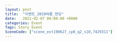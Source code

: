 ```yaml
---
layout: post
title:  "이벤트_2019여름_엔딩"
date:   2021-02-07 09:00:00 +0000
categories: Event
Tags: Story Event
SceneCode: ["scene_evt190627_cp0_q2_s10,7429311"]
---
```

